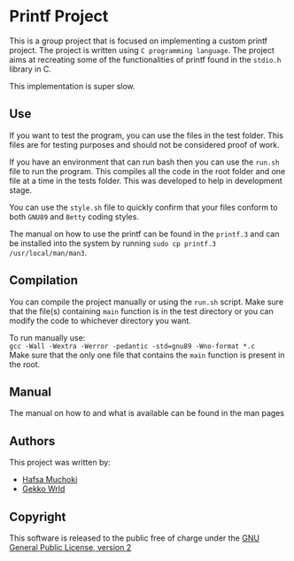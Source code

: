 # Printf Project

This is a group project that is focused on implementing a custom printf project. The project is written using `C programming language`. The project aims at recreating some of the functionalities of printf found in the `stdio.h` library in C.

This implementation is super slow.

## Use

If you want to test the program, you can use the files in the test folder.
This files are for testing purposes and should not be considered proof of work.

If you have an environment that can run bash then you can use the `run.sh` file to run the program.
This compiles all the code in the root folder and one file at a time in the tests folder.
This was developed to help in development stage.

You can use the `style.sh` file to quickly confirm that your files conform to both `GNU89` and `Betty` coding styles.

The manual on how to use the printf can be found in the `printf.3` and can be installed into the system by running `sudo cp printf.3 /usr/local/man/man3`.

## Compilation

You can compile the project manually or using the `run.sh` script.
Make sure that the file(s) containing `main` function is in the test directory or you can modify the code to whichever directory you want.

To run manually use:  
`gcc -Wall -Wextra -Werror -pedantic -std=gnu89 -Wno-format *.c`  
Make sure that the only one file that contains the `main` function is present in the root.

## Manual

The manual on how to and what is available can be found in the man pages

## Authors

This project was written by:

- [Hafsa Muchoki](https://github.com/Haffie023)
- [Gekko Wrld](https://github.com/gekkowrld)

## Copyright

This software is released to the public free of charge under the [GNU General Public License, version 2](https://www.gnu.org/licenses/old-licenses/gpl-2.0.html#SEC1)
